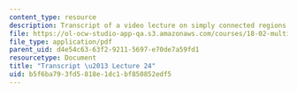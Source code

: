 ```yaml
---
content_type: resource
description: Transcript of a video lecture on simply connected regions.
file: https://ol-ocw-studio-app-qa.s3.amazonaws.com/courses/18-02-multivariable-calculus-fall-2007/b5f6ba793fd5818e1dc1bf850852edf5_18_022007L24.pdf
file_type: application/pdf
parent_uid: d4e54c63-63f2-9211-5697-e70de7a59fd1
resourcetype: Document
title: "Transcript \u2013 Lecture 24"
uid: b5f6ba79-3fd5-818e-1dc1-bf850852edf5
---
```

